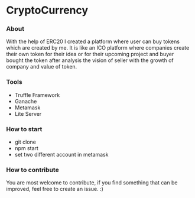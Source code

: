 # CryptoCurrency

### About
With the help of ERC20 I created a platform where user can buy tokens which are created by me. It is like an ICO platform where companies create their own token for their idea or
for their upcoming project and buyer bought the token after analysis the vision of seller with the growth of company and value of token. 

### Tools
* Truffle Framework
* Ganache 
* Metamask 
* Lite Server

### How to start
* git clone 
* npm start
* set two different account in metamask 

### How to contribute
You are most welcome to contribute, if you find something that can be improved, feel free to create an issue. :) 
